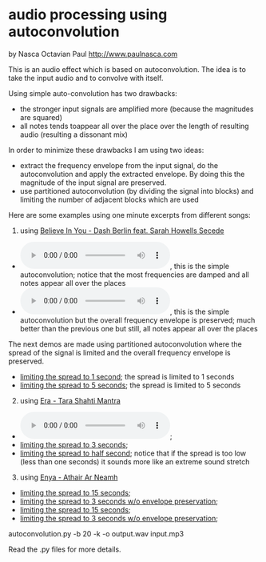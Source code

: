 audio processing using autoconvolution
======================================

by Nasca Octavian Paul
http://www.paulnasca.com

This is an audio effect which is based on autoconvolution. The idea is to take the input audio and to convolve with itself. 

Using simple auto-convolution has two drawbacks:
 - the stronger input signals are amplified more (because the magnitudes are squared)
 - all notes tends toappear all over the place over the length of resulting audio (resulting a dissonant mix)

In order to minimize these drawbacks I am using two ideas:
 - extract the frequency envelope from the input signal, do the autoconvolution and apply the extracted envelope. By doing this the magnitude of the input signal are preserved.
 - use partitioned autoconvolution (by dividing the signal into blocks) and limiting the number of adjacent blocks which are used

Here are some examples using one minute excerpts from different songs:
 1. using [Believe In You - Dash Berlin feat. Sarah Howells Secede](https://www.youtube.com/watch?v=aCanu-ruBbI)
   - ![simple autoconvolution](audio_demos/1_full_k1.ogg), this is the simple autoconvolution; notice that the most frequencies are damped and all notes appear all over the places
   - ![simple autoconvolution envelope preservation](audio_demos/1_full_k2.ogg), this is the simple autoconvolution but the overall frequency envelope is preserved; much better than the previous one but still, all notes appear all over the places
  
  The next demos are made using partitioned autoconvolution where the spread of the signal is limited and the overall frequency envelope is preserved.

   - [limiting the spread to 1 second](audio_demos/1_spread_1_second.ogg); the spread is limited to 1 seconds
   - [limiting the spread to 5 seconds](audio_demos/1_spread_5_seconds.ogg); the spread is limited to 5 seconds
  
 
 2. using [Era - Tara Shahti Mantra](https://www.youtube.com/watch?v=EAZd6LFME9A)
  - ![limiting the spread to 15 seconds](audio_demos/2_spread_15_seconds.ogg?raw=true); 
  - [limiting the spread to 3 seconds](audio_demos/2_spread_3_seconds.ogg?raw=true); 
  - [limiting the spread to half second](audio_demos/2_spread_half_second.ogg); notice that if the spread is too low (less than one seconds) it sounds more like an extreme sound stretch
 
 3. using [Enya - Athair Ar Neamh](https://www.youtube.com/watch?v=JIABga915AY)
  - [limiting the spread to 15 seconds](audio_demos/3_spread_15_seconds_keep_envelope.ogg); 
  - [limiting the spread to 3 seconds w/o envelope preservation](audio_demos/3_spread_3_seconds_keep_envelope.ogg); 
  - [limiting the spread to 15 seconds](audio_demos/3_spread_15_seconds.ogg); 
  - [limiting the spread to 3 seconds w/o envelope preservation](audio_demos/3_spread_3_seconds.ogg); 



autoconvolution.py -b 20 -k -o output.wav input.mp3

Read the .py files for more details.



